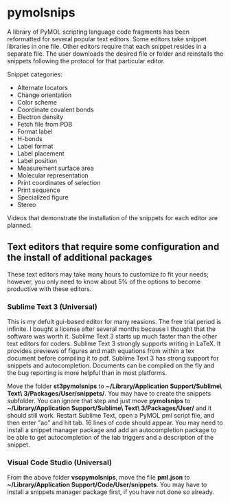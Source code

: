 # pymolsnips

A library of PyMOL scripting language code fragments has been reformatted for several popular text editors.
Some editors take snippet libraries in one file. 
Other editors require that each snippet resides in a separate file. 
The user downloads the desired file or folder and reinstalls the snippets following the protocol for that particular editor.

Snippet categories:

- Alternate locators
- Change orientation
- Color scheme
- Coordinate covalent bonds
- Electron density
- Fetch file from PDB
- Format label
- H-bonds
- Label format
- Label placement
- Label position
- Measurement surface area
- Molecular representation
- Print coordinates of selection
- Print sequence
- Specialized figure
- Stereo


Videos that demonstrate the installation of the snippets for each editor are planned.

<h2>Text editors that require some configuration and the install of additional packages</h2>
These text editors may take many hours to customize to fit your needs; however, you only need to 
know about 5% of the options to become productive with these editors. 

<h3>Sublime Text 3 (Universal)</h3>

This is my defult gui-based editor for many reasions. The free trial period is infinite. I bought a license after several months because I thought that the software was worth it. Sublime Text 3 starts up much faster than the other text editors for coders. Sublime Text 3 strongly supports writing in LaTeX. It provides previews of figures and math equations from within a tex document before compiling it to pdf. Sublime Text 3 has strong support for snippets and autocompletion. Documents can be compiled on the fly and the bug reporting is more helpful than in most platforms. 

Move the folder **st3pymolsnips** to **~/Library/Application Support/Sublime\ Text\ 3/Packages/User/snippets/**. You may have to create the snippets subfolder. You can ignore that step and just move **pymolsnips** to **~/Library/Application Support/Sublime\ Text\ 3/Packages/User/** and it should still work. Restart Sublime Text, open a PyMOL pml script file, and then enter "ao" and  hit tab. 16 lines of code should appear. You may need to install a snippet manager package and add an autocompletion package to be able to get autocompletion of the tab triggers and a description of the snippet. 

<!--
#<h3>TextMate (Mac only)</h3>
-->
<h3>Visual Code Studio (Universal)</h3>


From the above folder **vscpymolsnips**, move the file **pml.json** to **~/Library/Application Support/Code/User/snippets**. You may have to install a snippets manager package first, if you have not done so already.
 


<!--
<h2>Text editors that are ready out of the box</h2>

<h2>Terminal based text editors</h2>
In this cateogry, vim is the most powerful editor followed by emacs and distantly by nano.
-->
